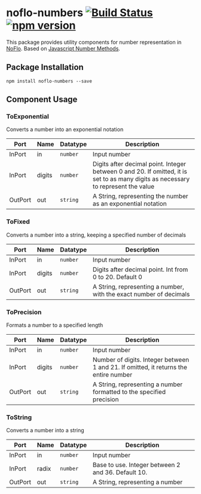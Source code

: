 # noflo-numbers [![Build Status](https://secure.travis-ci.org/razueroh/noflo-numbers.png?branch=master)](http://travis-ci.org/razueroh/noflo-numbers) [![npm version](https://badge.fury.io/js/noflo-numbers.svg)](http://badge.fury.io/js/noflo-numbers)

This package provides utility components for number representation in [NoFlo](http://noflojs.org/). Based on  [Javascript Number Methods](http://www.w3schools.com/js/js_number_methods.asp).

## Package Installation

    npm install noflo-numbers --save

## Component Usage

### ToExponential

Converts a number into an exponential notation

Port | Name | Datatype | Description
-----|------|----------|-------------
InPort | in | ```number``` | Input number
InPort | digits | ```number``` | Digits after decimal point. Integer between 0 and 20. If omitted, it is set to as many digits as necessary to represent the value  
OutPort | out | ```string``` | A String, representing the number as an exponential notation

### ToFixed

Converts a number into a string,
keeping a specified number of decimals

Port | Name | Datatype | Description
-----|------|----------|-------------
InPort | in | ```number``` | Input number
InPort | digits | ```number``` | Digits after decimal point. Int from 0 to 20. Default 0  
OutPort | out | ```string``` | A String, representing a number, with the exact number of decimals

### ToPrecision

Formats a number to a specified length

Port | Name | Datatype | Description
-----|------|----------|-------------
InPort | in | ```number``` | Input number
InPort | digits | ```number``` | Number of digits. Integer between 1 and 21. If omitted, it returns the entire number
OutPort | out | ```string``` | A String, representing a number formatted to the specified precision

### ToString

Converts a number into a string

Port | Name | Datatype | Description
-----|------|----------|-------------
InPort | in | ```number``` | Input number
InPort | radix | ```number``` | Base to use. Integer between 2 and 36. Default 10.
OutPort | out | ```string``` | A String, representing a number
